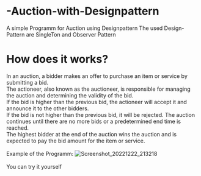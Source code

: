 # -Auction-with-Designpattern
A simple Programm for Auction using Designpattern 
The used Design-Pattern are SingleTon and Observer Pattern
# How does it works?
In an auction, a bidder makes an offer to purchase an item or service by submitting a bid. <br>
The actioneer, also known as the auctioneer, is responsible for managing the auction and determining the validity of the bid.<br>
If the bid is higher than the previous bid, the actioneer will accept it and announce it to the other bidders.<br>
If the bid is not higher than the previous bid, it will be rejected. The auction continues until there are no more bids or a predetermined end time is reached. <br>
The highest bidder at the end of the auction wins the auction and is expected to pay the bid amount for the item or service.<br>
<br>
Example of the Programm:
![Screenshot_20221222_213218](https://user-images.githubusercontent.com/103289035/209222136-b8b7d75f-6dd2-4e4f-adb6-3c9c72bbd67f.png)
<br>
<br>
You can try it yourself
